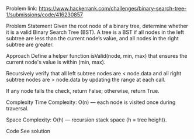 Problem link: https://www.hackerrank.com/challenges/binary-search-tree-1/submissions/code/416230857

Problem Statement
Given the root node of a binary tree, determine whether it is a valid Binary Search Tree (BST). 
A tree is a BST if all nodes in the left subtree are less than the current node’s value, and all nodes in the right subtree are greater.

Approach
Define a helper function isValid(node, min, max) that ensures the current node's value is within (min, max).

Recursively verify that all left subtree nodes are < node.data and all right subtree nodes are > node.data by updating the range at each call.

If any node fails the check, return False; otherwise, return True.

Complexity
Time Complexity: O(n) — each node is visited once during traversal.

Space Complexity: O(h) — recursion stack space (h = tree height).

Code
See solution 
